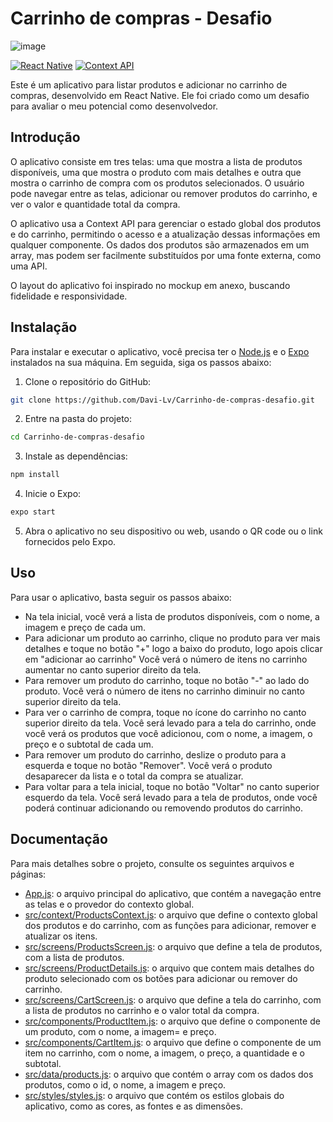 
# Carrinho de compras - Desafio
![image](https://github.com/Davi-Lv/Carrinho-de-compras-desafio/assets/85120918/89a6e095-f745-48b4-b118-b5f23bcf9c56)


[![React Native](https://img.shields.io/badge/React%20Native-0.66.3-blue)](https://reactnative.dev/)
[![Context API](https://img.shields.io/badge/Context%20API-17.0.2-green)](https://pt-br.reactjs.org/docs/context.html)

Este é um aplicativo para listar produtos e adicionar no carrinho de compras, desenvolvido em React Native. Ele foi criado como um desafio para avaliar o meu potencial como desenvolvedor.

## Introdução

O aplicativo consiste em tres telas: uma que mostra a lista de produtos disponíveis, uma que mostra o produto com mais detalhes e outra que mostra o carrinho de compra com os produtos selecionados. O usuário pode navegar entre as telas, adicionar ou remover produtos do carrinho, e ver o valor e quantidade total da compra.

O aplicativo usa a Context API para gerenciar o estado global dos produtos e do carrinho, permitindo o acesso e a atualização dessas informações em qualquer componente. Os dados dos produtos são armazenados em um array, mas podem ser facilmente substituídos por uma fonte externa, como uma API.

O layout do aplicativo foi inspirado no mockup em anexo, buscando fidelidade e responsividade.

## Instalação

Para instalar e executar o aplicativo, você precisa ter o [Node.js](https://nodejs.org/en/) e o [Expo](https://expo.dev/) instalados na sua máquina. Em seguida, siga os passos abaixo:

1. Clone o repositório do GitHub:

```bash
git clone https://github.com/Davi-Lv/Carrinho-de-compras-desafio.git
```

2. Entre na pasta do projeto:

```bash
cd Carrinho-de-compras-desafio
```

3. Instale as dependências:

```bash
npm install
```

4. Inicie o Expo:

```bash
expo start
```

5. Abra o aplicativo no seu dispositivo ou web, usando o QR code ou o link fornecidos pelo Expo.

## Uso

Para usar o aplicativo, basta seguir os passos abaixo:

- Na tela inicial, você verá a lista de produtos disponíveis, com o nome, a imagem e preço de cada um.
- Para adicionar um produto ao carrinho, clique no produto para ver mais detalhes e toque no botão "+" logo a baixo do produto, logo apois clicar em "adicionar ao carrinho" Você verá o número de itens no carrinho aumentar no canto superior direito da tela.
- Para remover um produto do carrinho, toque no botão "-" ao lado do produto. Você verá o número de itens no carrinho diminuir no canto superior direito da tela.
- Para ver o carrinho de compra, toque no ícone do carrinho no canto superior direito da tela. Você será levado para a tela do carrinho, onde você verá os produtos que você adicionou, com o nome, a imagem, o preço e o subtotal de cada um.
- Para remover um produto do carrinho, deslize o produto para a esquerda e toque no botão "Remover". Você verá o produto desaparecer da lista e o total da compra se atualizar.
- Para voltar para a tela inicial, toque no botão "Voltar" no canto superior esquerdo da tela. Você será levado para a tela de produtos, onde você poderá continuar adicionando ou removendo produtos do carrinho.

## Documentação

Para mais detalhes sobre o projeto, consulte os seguintes arquivos e páginas:

- [App.js](https://github.com/Davi-Lv/Carrinho-de-compras-desafio/blob/main/App.js): o arquivo principal do aplicativo, que contém a navegação entre as telas e o provedor do contexto global.
- [src/context/ProductsContext.js](https://github.com/Davi-Lv/Carrinho-de-compras-desafio/blob/main/src/context/ProductsContext.js): o arquivo que define o contexto global dos produtos e do carrinho, com as funções para adicionar, remover e atualizar os itens.
- [src/screens/ProductsScreen.js](https://github.com/Davi-Lv/Carrinho-de-compras-desafio/blob/main/src/screens/ProductsScreen.js): o arquivo que define a tela de produtos, com a lista de produtos.
- [src/screens/ProductDetails.js](https://github.com/Davi-Lv/Carrinho-de-compras-desafio/blob/main/src/screens/ProductDetails.js): o arquivo que contem mais detalhes do produto selecionado com os botões para adicionar ou remover do carrinho.
- [src/screens/CartScreen.js](https://github.com/Davi-Lv/Carrinho-de-compras-desafio/blob/main/src/screens/CartScreen.js): o arquivo que define a tela do carrinho, com a lista de produtos no carrinho e o valor total da compra.
- [src/components/ProductItem.js](https://github.com/Davi-Lv/Carrinho-de-compras-desafio/blob/main/src/components/ProductItem.js): o arquivo que define o componente de um produto, com o nome, a imagem= e preço.
- [src/components/CartItem.js](https://github.com/Davi-Lv/Carrinho-de-compras-desafio/blob/main/src/components/CartItem.js): o arquivo que define o componente de um item no carrinho, com o nome, a imagem, o preço, a quantidade e o subtotal.
- [src/data/products.js](https://github.com/Davi-Lv/Carrinho-de-compras-desafio/blob/main/src/data/products.js): o arquivo que contém o array com os dados dos produtos, como o id, o nome, a imagem e preço.
- [src/styles/styles.js](https://github.com/Davi-Lv/Carrinho-de-compras-desafio/blob/main/src/styles/styles.js): o arquivo que contém os estilos globais do aplicativo, como as cores, as fontes e as dimensões.
